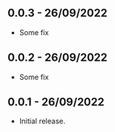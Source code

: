 ## 0.0.3 - 26/09/2022

- Some fix

## 0.0.2 - 26/09/2022

- Some fix

## 0.0.1 - 26/09/2022

- Initial release.
